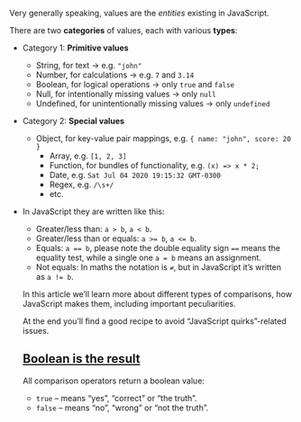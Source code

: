 Very generally speaking, values are the _entities_ existing in JavaScript.

There are two **categories** of values, each with various **types**:

- Category 1: **Primitive values**
    - String, for text → e.g. `"john"`
    - Number, for calculations → e.g. `7` and `3.14`
    - Boolean, for logical operations → only `true` and `false`
    - Null, for intentionally missing values → only `null`
    - Undefined, for unintentionally missing values → only `undefined`
- Category 2: **Special values**
    - Object, for key-value pair mappings, e.g. `{ name: "john", score: 20 }`
        - Array, e.g. `[1, 2, 3]`
        - Function, for bundles of functionality, e.g. `(x) => x * 2;`
        - Date, e.g. `Sat Jul 04 2020 19:15:32 GMT-0300`
        - Regex, e.g. `/\s+/`
        - etc.
- In JavaScript they are written like this:
	- Greater/less than: `a > b`, `a < b`.
	- Greater/less than or equals: `a >= b`, `a <= b`.
	- Equals: `a == b`, please note the double equality sign `==` means the equality test, while a single one `a = b` means an assignment.
	- Not equals: In maths the notation is `≠`, but in JavaScript it’s written as `a != b`.
	
	In this article we’ll learn more about different types of comparisons, how JavaScript makes them, including important peculiarities.
	
	At the end you’ll find a good recipe to avoid “JavaScript quirks”-related issues.
	
	## [Boolean is the result](https://javascript.info/comparison#boolean-is-the-result)
	
	All comparison operators return a boolean value:
	
	- `true` – means “yes”, “correct” or “the truth”.
	- `false` – means “no”, “wrong” or “not the truth”.
